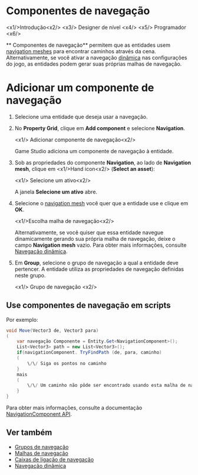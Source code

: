 # Componentes de navegação

<x1\/>Introdução<x2\/>
<x3\/> Designer de nível <x4\/>
<x5\/> Programador <x6\/>

** Componentes de navegação** permitem que as entidades usem [navigation meshes](navigation-meshes.md) para encontrar caminhos através da cena. Alternativamente, se você ativar a navegação [dinâmica](dynamic-navigation.md) nas configurações do jogo, as entidades podem gerar suas próprias malhas de navegação.

# Adicionar um componente de navegação

1. Selecione uma entidade que deseja usar a navegação.

2. No **Property Grid**, clique em **Add component** e selecione **Navigation**.

   <x1\/> Adicionar componente de navegação<x2\/>

   Game Studio adiciona um componente de navegação à entidade.

3. Sob as propriedades do componente **Navigation**, ao lado de **Navigation mesh**, clique em <x1\/>Hand icon<x2\/> (**Select an asset**):

   <x1\/> Selecione um ativo<x2\/>

   A janela **Selecione um ativo** abre.

4. Selecione o [navigation mesh](navigation-meshes.md) você quer que a entidade use e clique em **OK**.

   <x1\/>Escolha malha de navegação<x2\/>

   Alternativamente, se você quiser que essa entidade navegue dinamicamente gerando sua própria malha de navegação, deixe o campo **Navigation mesh** vazio. Para obter mais informações, consulte [ Navegação dinâmica](dynamic-navigation.md).

5. Em **Group**, selecione o grupo de navegação a qual a entidade deve pertencer. A entidade utiliza as propriedades de navegação definidas neste grupo.

   <x1\/> Grupo de navegação <x2\/>

## Use componentes de navegação em scripts

Por exemplo:

```cs
void Move(Vector3 de, Vector3 para)
(
	var navegação Componente = Entity.Get<NavigationComponent>();
	List<Vector3> path = new List<Vector3>();
	if(navigationComponent. TryFindPath (de, para, caminho)
	(
		\/\/ Siga os pontos no caminho
	}
	mais
	(
		\/\/ Um caminho não pôde ser encontrado usando esta malha de navegação
	}
}
```

Para obter mais informações, consulte a documentação [NavigationComponent API](xref:Stride.Navigation.NavigationComponent).

## Ver também

* [Grupos de navegação](navigation-groups.md)
* [Malhas de navegação](navigation-meshes.md)
* [Caixas de ligação de navegação](navigation-bounding-boxes.md)
* [Navegação dinâmica](dynamic-navigation.md)